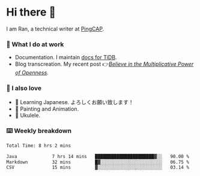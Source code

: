 # Hi there 👋

I am Ran, a technical writer at [PingCAP](https://pingcap.com/).

### 📝 What I do at work

- Documentation. I maintain [docs for TiDB](https://github.com/pingcap/docs).
- Blog transcreation. My recent post 👉[*Believe in the Multiplicative Power of Openness*](https://pingcap.com/blog/believe-in-the-multiplicative-power-of-openness-open-source-community).

### 🤠 I also love

- 💬 Learning Japanese. よろしくお願い致します！
- 🎨 Painting and Animation.
- 🎵 Ukulele.

### ⌨️ Weekly breakdown

<!--START_SECTION:waka-->

```txt
Total Time: 8 hrs 2 mins

Java             7 hrs 14 mins   ██████████████████████▓░░   90.00 %
Markdown         32 mins         █▓░░░░░░░░░░░░░░░░░░░░░░░   06.75 %
CSV              15 mins         ▓░░░░░░░░░░░░░░░░░░░░░░░░   03.14 %
```

<!--END_SECTION:waka-->

